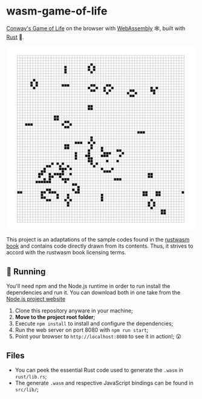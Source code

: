 # wasm-game-of-life

[Conway's Game of Life](https://en.wikipedia.org/wiki/Conway%27s_Game_of_Life) on the browser with [WebAssembly](https://webassembly.org/ "WebAssembly website") 🕸, built with [Rust](https://www.rust-lang.org "Rust language website") 🦀.

![Game of Life running in the browser](img/wasm-game-of-life.png "Game of Life running in the browser")

This project is an adaptations of the sample codes found in the [rustwasm book](https://rustwasm.github.io/book/ "rustwasm book") and contains code directly drawn from its contents. Thus, it strives to accord with the rustwasm book licensing terms.

## 🚴 Running

You'll need npm and the Node.js runtime in order to run install the dependencies and run it. You can download both in one take from the [Node.js project website](https://nodejs.org/en/)

1. Clone this repository anyware in your machine;
2. **Move to the project root folder**;
3. Execute `npm install` to install and configure the dependencies;
4. Run the web server on port 8080 with `npm run start`;
5. Point your browser to `http://localhost:8080` to see it in action!; 😲

## Files

- You can peek the essential Rust code used to generate the `.wasm` in `rust/lib.rs`;
- The generate `.wasm` and respective JavaScript bindings can be found in `src/lib/`;
